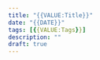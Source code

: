```yaml
---
title: "{{VALUE:Title}}"
date: "{{DATE}}"
tags: [{{VALUE:Tags}}]
description: ""
draft: true
---
```

